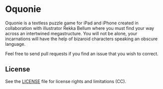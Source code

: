 # Oquonie

Oquonie is a textless puzzle game for iPad and iPhone created in collaboration with illustrator Rekka Bellum where you must find your way across an intertwined megastructure. You will not be alone, your incarnations will have the help of bizaroid characters speaking an obscure language.

Feel free to send pull requests if you find an issue that you wish to correct.

## License

See the [LICENSE](LICENSE.md) file for license rights and limitations (CC).
